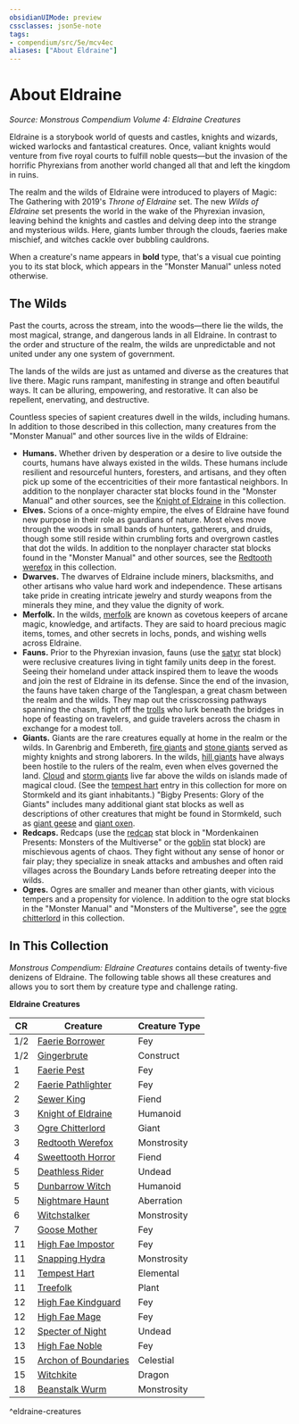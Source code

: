 ```yaml
---
obsidianUIMode: preview
cssclasses: json5e-note
tags:
- compendium/src/5e/mcv4ec
aliases: ["About Eldraine"]
---
```

# About Eldraine
*Source: Monstrous Compendium Volume 4: Eldraine Creatures* 

Eldraine is a storybook world of quests and castles, knights and wizards, wicked warlocks and fantastical creatures. Once, valiant knights would venture from five royal courts to fulfill noble quests—but the invasion of the horrific Phyrexians from another world changed all that and left the kingdom in ruins.

The realm and the wilds of Eldraine were introduced to players of Magic: The Gathering with 2019's *Throne of Eldraine* set. The new *Wilds of Eldraine* set presents the world in the wake of the Phyrexian invasion, leaving behind the knights and castles and delving deep into the strange and mysterious wilds. Here, giants lumber through the clouds, faeries make mischief, and witches cackle over bubbling cauldrons.

When a creature's name appears in **bold** type, that's a visual cue pointing you to its stat block, which appears in the "Monster Manual" unless noted otherwise.

## The Wilds

Past the courts, across the stream, into the woods—there lie the wilds, the most magical, strange, and dangerous lands in all Eldraine. In contrast to the order and structure of the realm, the wilds are unpredictable and not united under any one system of government.

The lands of the wilds are just as untamed and diverse as the creatures that live there. Magic runs rampant, manifesting in strange and often beautiful ways. It can be alluring, empowering, and restorative. It can also be repellent, enervating, and destructive.

Countless species of sapient creatures dwell in the wilds, including humans. In addition to those described in this collection, many creatures from the "Monster Manual" and other sources live in the wilds of Eldraine:

- **Humans.** Whether driven by desperation or a desire to live outside the courts, humans have always existed in the wilds. These humans include resilient and resourceful hunters, foresters, and artisans, and they often pick up some of the eccentricities of their more fantastical neighbors. In addition to the nonplayer character stat blocks found in the "Monster Manual" and other sources, see the [Knight of Eldraine](/3-Mechanics/CLI/bestiary/humanoid/knight-of-eldraine-mcv4ec.md) in this collection.  
- **Elves.** Scions of a once-mighty empire, the elves of Eldraine have found new purpose in their role as guardians of nature. Most elves move through the woods in small bands of hunters, gatherers, and druids, though some still reside within crumbling forts and overgrown castles that dot the wilds. In addition to the nonplayer character stat blocks found in the "Monster Manual" and other sources, see the [Redtooth werefox](/3-Mechanics/CLI/bestiary/monstrosity/redtooth-werefox-mcv4ec.md) in this collection.  
- **Dwarves.** The dwarves of Eldraine include miners, blacksmiths, and other artisans who value hard work and independence. These artisans take pride in creating intricate jewelry and sturdy weapons from the minerals they mine, and they value the dignity of work.  
- **Merfolk.** In the wilds, [merfolk](/3-Mechanics/CLI/bestiary/humanoid/merfolk.md) are known as covetous keepers of arcane magic, knowledge, and artifacts. They are said to hoard precious magic items, tomes, and other secrets in lochs, ponds, and wishing wells across Eldraine.  
- **Fauns.** Prior to the Phyrexian invasion, fauns (use the [satyr](/3-Mechanics/CLI/bestiary/fey/satyr.md) stat block) were reclusive creatures living in tight family units deep in the forest. Seeing their homeland under attack inspired them to leave the woods and join the rest of Eldraine in its defense. Since the end of the invasion, the fauns have taken charge of the Tanglespan, a great chasm between the realm and the wilds. They map out the crisscrossing pathways spanning the chasm, fight off the [trolls](/3-Mechanics/CLI/bestiary/giant/troll.md) who lurk beneath the bridges in hope of feasting on travelers, and guide travelers across the chasm in exchange for a modest toll.  
- **Giants.** Giants are the rare creatures equally at home in the realm or the wilds. In Garenbrig and Embereth, [fire giants](/3-Mechanics/CLI/bestiary/giant/fire-giant.md) and [stone giants](/3-Mechanics/CLI/bestiary/giant/stone-giant.md) served as mighty knights and strong laborers. In the wilds, [hill giants](/3-Mechanics/CLI/bestiary/giant/hill-giant.md) have always been hostile to the rulers of the realm, even when elves governed the land. [Cloud](/3-Mechanics/CLI/bestiary/giant/cloud-giant.md) and [storm giants](/3-Mechanics/CLI/bestiary/giant/storm-giant.md) live far above the wilds on islands made of magical cloud. (See the [tempest hart](/3-Mechanics/CLI/bestiary/elemental/tempest-hart-mcv4ec.md) entry in this collection for more on Stormkeld and its giant inhabitants.) "Bigby Presents: Glory of the Giants" includes many additional giant stat blocks as well as descriptions of other creatures that might be found in Stormkeld, such as [giant geese](/3-Mechanics/CLI/bestiary/fey/giant-goose-bgg.md) and [giant oxen](/3-Mechanics/CLI/bestiary/fey/giant-ox-bgg.md).  
- **Redcaps.** Redcaps (use the [redcap](/3-Mechanics/CLI/bestiary/fey/redcap-mpmm.md) stat block in "Mordenkainen Presents: Monsters of the Multiverse" or the [goblin](/3-Mechanics/CLI/bestiary/humanoid/goblin.md) stat block) are mischievous agents of chaos. They fight without any sense of honor or fair play; they specialize in sneak attacks and ambushes and often raid villages across the Boundary Lands before retreating deeper into the wilds.  
- **Ogres.** Ogres are smaller and meaner than other giants, with vicious tempers and a propensity for violence. In addition to the ogre stat blocks in the "Monster Manual" and "Monsters of the Multiverse", see the [ogre chitterlord](/3-Mechanics/CLI/bestiary/giant/ogre-chitterlord-mcv4ec.md) in this collection.  

## In This Collection

*Monstrous Compendium: Eldraine Creatures* contains details of twenty-five denizens of Eldraine. The following table shows all these creatures and allows you to sort them by creature type and challenge rating.

**Eldraine Creatures**

| CR | Creature | Creature Type |
|----|----------|---------------|
| 1/2 | [Faerie Borrower](/3-Mechanics/CLI/bestiary/fey/faerie-borrower-mcv4ec.md) | Fey |
| 1/2 | [Gingerbrute](/3-Mechanics/CLI/bestiary/construct/gingerbrute-mcv4ec.md) | Construct |
| 1 | [Faerie Pest](/3-Mechanics/CLI/bestiary/fey/faerie-pest-mcv4ec.md) | Fey |
| 2 | [Faerie Pathlighter](/3-Mechanics/CLI/bestiary/fey/faerie-pathlighter-mcv4ec.md) | Fey |
| 2 | [Sewer King](/3-Mechanics/CLI/bestiary/fiend/sewer-king-mcv4ec.md) | Fiend |
| 3 | [Knight of Eldraine](/3-Mechanics/CLI/bestiary/humanoid/knight-of-eldraine-mcv4ec.md) | Humanoid |
| 3 | [Ogre Chitterlord](/3-Mechanics/CLI/bestiary/giant/ogre-chitterlord-mcv4ec.md) | Giant |
| 3 | [Redtooth Werefox](/3-Mechanics/CLI/bestiary/monstrosity/redtooth-werefox-mcv4ec.md) | Monstrosity |
| 4 | [Sweettooth Horror](/3-Mechanics/CLI/bestiary/fiend/sweettooth-horror-mcv4ec.md) | Fiend |
| 5 | [Deathless Rider](/3-Mechanics/CLI/bestiary/undead/deathless-rider-mcv4ec.md) | Undead |
| 5 | [Dunbarrow Witch](/3-Mechanics/CLI/bestiary/humanoid/dunbarrow-witch-mcv4ec.md) | Humanoid |
| 5 | [Nightmare Haunt](/3-Mechanics/CLI/bestiary/aberration/nightmare-haunt-mcv4ec.md) | Aberration |
| 6 | [Witchstalker](/3-Mechanics/CLI/bestiary/monstrosity/witchstalker-mcv4ec.md) | Monstrosity |
| 7 | [Goose Mother](/3-Mechanics/CLI/bestiary/fey/goose-mother-mcv4ec.md) | Fey |
| 11 | [High Fae Impostor](/3-Mechanics/CLI/bestiary/fey/high-fae-impostor-mcv4ec.md) | Fey |
| 11 | [Snapping Hydra](/3-Mechanics/CLI/bestiary/monstrosity/snapping-hydra-mcv4ec.md) | Monstrosity |
| 11 | [Tempest Hart](/3-Mechanics/CLI/bestiary/elemental/tempest-hart-mcv4ec.md) | Elemental |
| 11 | [Treefolk](/3-Mechanics/CLI/bestiary/plant/treefolk-mcv4ec.md) | Plant |
| 12 | [High Fae Kindguard](/3-Mechanics/CLI/bestiary/fey/high-fae-kindguard-mcv4ec.md) | Fey |
| 12 | [High Fae Mage](/3-Mechanics/CLI/bestiary/fey/high-fae-mage-mcv4ec.md) | Fey |
| 12 | [Specter of Night](/3-Mechanics/CLI/bestiary/undead/specter-of-night-mcv4ec.md) | Undead |
| 13 | [High Fae Noble](/3-Mechanics/CLI/bestiary/fey/high-fae-noble-mcv4ec.md) | Fey |
| 15 | [Archon of Boundaries](/3-Mechanics/CLI/bestiary/celestial/archon-of-boundaries-mcv4ec.md) | Celestial |
| 15 | [Witchkite](/3-Mechanics/CLI/bestiary/dragon/witchkite-mcv4ec.md) | Dragon |
| 18 | [Beanstalk Wurm](/3-Mechanics/CLI/bestiary/monstrosity/beanstalk-wurm-mcv4ec.md) | Monstrosity |
^eldraine-creatures